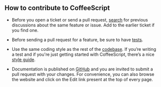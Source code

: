 ## How to contribute to CoffeeScript

* Before you open a ticket or send a pull request, [search](https://github.com/adaltas/node-csv/issues) for previous discussions about the same feature or issue. Add to the earlier ticket if you find one.

* Before sending a pull request for a feature, be sure to have [tests](https://github.com/adaltas/node-csv/tree/master/test).

* Use the same coding style as the rest of the [codebase](https://github.com/adaltas/node-csv/tree/master/src). If you’re writing a test and if you're just getting started with CoffeeScript, there’s a nice [style guide](https://github.com/polarmobile/coffeescript-style-guide).

* Documentation is published on [GitHub](https://github.com/adaltas/node-csv-docs) and you are invited to submit a pull request with your changes. For convenience, you can also browse the website and click on the Edit link present at the top of every page.
